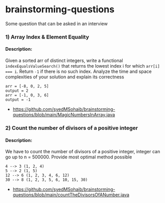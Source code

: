 # brainstorming-questions
Some question that can be asked in an interview

### 1) Array Index & Element Equality 

#### Description: 

Given a sorted arr of distinct integers, write a functional `indexEqualsValueSearch()`
that returns the lowest index i for which `arr[i] === i`. Return `-1` if there is no such index. Analyze the time and space complexities of your solution and explain its correctness

```Example:
arr = [-8, 0, 2, 5]
output = 2
arr = [-1, 0, 3, 6]
output = -1
```
- https://github.com/syedMSohaib/brainstorming-questions/blob/main/MagicNumbersInArray.java


### 2) Count the number of divisors of a positive integer

#### Description: 

We have to count the number of divisors of a positive integer, integer can go up to n = 500000. Provide most optimal method possible 

```Example:
4 --> 3 (1, 2, 4)
5 --> 2 (1, 5)
12 --> 6 (1, 2, 3, 4, 6, 12)
30 --> 8 (1, 2, 3, 5, 6, 10, 15, 30)

```
- https://github.com/syedMSohaib/brainstorming-questions/blob/main/countTheDivisorsOfANumber.java

